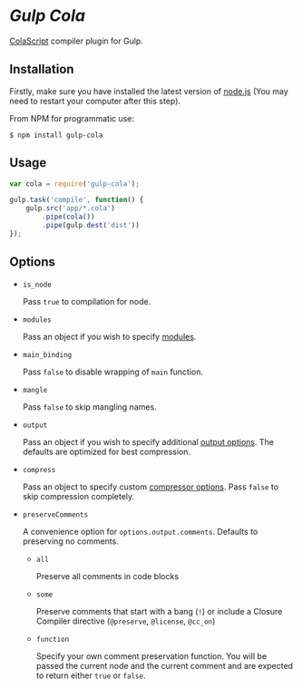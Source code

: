 *Gulp Cola*
==========

[ColaScript](https://github.com/TrigenSoftware/ColaScript) compiler plugin for Gulp.

## Installation

Firstly, make sure you have installed the latest version of [node.js](http://nodejs.org/)
(You may need to restart your computer after this step).

From NPM for programmatic use:

```
$ npm install gulp-cola
```

## Usage

```javascript
var cola = require('gulp-cola');

gulp.task('compile', function() {
    gulp.src('app/*.cola')
        .pipe(cola())
        .pipe(gulp.dest('dist'))
});
```

## Options

- `is_node`       

	Pass `true` to compilation for node.

- `modules` 

    Pass an object if you wish to specify [modules](https://github.com/TrigenSoftware/ColaScript/wiki/Modules).

- `main_binding `

    Pass `false` to disable wrapping of `main` function.

- `mangle`

	Pass `false` to skip mangling names.

- `output`

	Pass an object if you wish to specify additional [output
	options](http://lisperator.net/uglifyjs/codegen). The defaults are
	optimized for best compression.

- `compress`

	Pass an object to specify custom [compressor
	options](http://lisperator.net/uglifyjs/compress). Pass `false` to skip
	compression completely.

- `preserveComments`

	A convenience option for `options.output.comments`. Defaults to preserving no
	comments.

	- `all`

		Preserve all comments in code blocks

	- `some`

		Preserve comments that start with a bang (`!`) or include a Closure
		Compiler directive (`@preserve`, `@license`, `@cc_on`)

	- `function`

		Specify your own comment preservation function. You will be passed the
		current node and the current comment and are expected to return either
		`true` or `false`.
